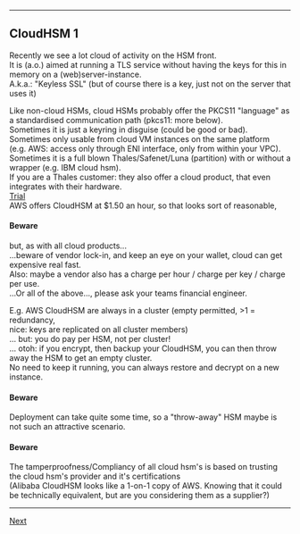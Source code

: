 --------------------------
## CloudHSM 1
Recently we see a lot cloud of activity on the HSM front.  
It is (a.o.) aimed at running a TLS service without having the keys for
this in memory on a (web)server-instance.  
A.k.a.: "Keyless SSL" (but of course there is a key, just not on the server that uses it)

Like non-cloud HSMs, cloud HSMs probably offer the PKCS11 "language" as a standardised communication path
(pkcs11: more below).  
Sometimes it is just a keyring in disguise (could be good or bad).  
Sometimes only usable from cloud VM instances on the same platform  
(e.g. AWS: access only through ENI interface, only from within your VPC).  
Sometimes it is a full blown Thales/Safenet/Luna (partition) with or
without a wrapper (e.g. IBM cloud hsm).  
If you are a Thales customer: they also offer a cloud product, that even integrates with their hardware.  
[Trial](https://thales.eu.market.dpondemand.io/signup/)  
AWS offers CloudHSM at $1.50 an hour, so that looks sort of reasonable,

#### Beware
but, as with all cloud products...  
...beware of vendor lock-in, and keep an eye on your wallet, cloud can get expensive real fast.  
Also: maybe a vendor also has a charge per hour / charge per key / charge per use.  
...Or all of the above..., please ask your teams financial engineer.

E.g. AWS CloudHSM are always in a cluster (empty permitted, >1 = redundancy,  
nice: keys are replicated on all cluster members)  
... but: you do pay per HSM, not per cluster!  
... otoh: if you encrypt, then backup your CloudHSM, you can then throw away the HSM to get an empty cluster.  
No need to keep it running, you can always restore and decrypt on a new instance.  

#### Beware
Deployment can take quite some time, so a "throw-away" HSM maybe is not such an attractive scenario.

#### Beware
The tamperproofness/Compliancy of all cloud hsm's is based on trusting the cloud hsm's provider and it's certifications  
(Alibaba CloudHSM looks like a 1-on-1 copy of AWS. Knowing that it could be technically equivalent, but are you considering them as a supplier?)

----------------
[Next](https://github.com/niek-sidn/hsm_workshop_nethsm/blob/main/Slide13.md)
